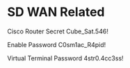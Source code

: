 # SD WAN Related

Cisco Router Secret
Cube_Sat.546!

Enable Password
C0sm1ac_R4pid!

Virtual Terminal Password
4str0.4cc3ss!

